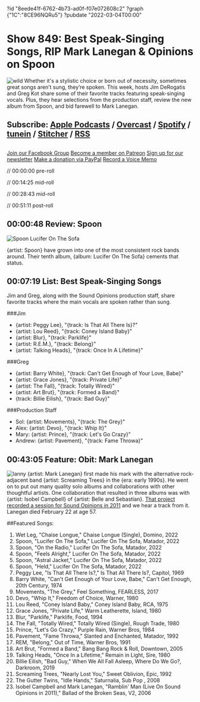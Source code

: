 ?id "8eede41f-6762-4b73-ad0f-f07e072608c2"
?graph {"1C":"8CE96NQRu5"}
?pubdate "2022-03-04T00:00"
# Show 849: Best Speak-Singing Songs, RIP Mark Lanegan & Opinions on Spoon
![wild](https://static.soundopinions.org/images/2022/lou-reed-walk-on-the-wild-side-1972-3.jpeg)
Whether it's a stylistic choice or born out of necessity, sometimes great songs aren’t sung, they’re spoken. This week, hosts Jim DeRogatis and Greg Kot share some of their favorite tracks featuring speak-singing vocals. Plus, they hear selections from the production staff, review the new album from Spoon, and bid farewell to Mark Lanegan.



## Subscribe: [Apple Podcasts](https://itunes.apple.com/us/podcast/sound-opinions/id94793843) / [Overcast](https://overcast.fm/itunes94793843/sound-opinions) / [Spotify](https://open.spotify.com/show/1kNR8YL7TBrQuRxDdS4wtU) / [tunein](https://tunein.com/podcasts/Music-Podcasts/Sound-Opinions-p60273/) / [Stitcher](http://www.stitcher.com/podcast/sound-opinions) / [RSS](https://feeds.simplecast.com/Nn6fjnB0)


##
[Join our Facebook Group](https://bit.ly/3sivr9T)
[Become a member on Patreon](https://bit.ly/3slWZvc)
[Sign up for our newsletter](https://bit.ly/3eEvRnG)
[Make a donation via PayPal](https://bit.ly/3dmt9lU)
[Record a Voice Memo](https://bit.ly/2RyD5Ah)



// 00:00:00 pre-roll

// 00:14:25 mid-roll

// 00:28:43 mid-roll

// 00:51:11 post-roll



## 00:00:48 Review: Spoon

![Spoon Lucifer On The Sofa](https://static.soundopinions.org/assets/849/1C1.jpg)

{artist: Spoon} have grown into one of the most consistent rock bands around. Their tenth album, {album: Lucifer On The Sofa} cements that status.


## 00:07:19 List: Best Speak-Singing Songs

Jim and Greg, along with the Sound Opinions production staff, share favorite tracks where the main vocals are spoken rather than sung.

###Jim

- {artist: Peggy Lee}, "{track: Is That All There Is}?"
- {artist: Lou Reed}, "{track: Coney Island Baby}"
- {artist: Blur}, "{track: Parklife}"
- {artist: R.E.M.}, "{track: Belong}"
- {artist: Talking Heads}, "{track: Once In A Lifetime}"

###Greg

- {artist: Barry White}, "{track: Can't Get Enough of Your Love, Babe}"
- {artist: Grace Jones}, "{track: Private Life}"
- {artist: The Fall}, "{track: Totally Wired}"
- {artist: Art Brut}, "{track: Formed a Band}"
- {track: Billie Eilish}, "{track: Bad Guy}"


###Production Staff
- Sol: {artist: Movements}, "{track: The Grey}"
- Alex: {artist: Devo}, "{track: Whip It}"
- Mary: {artist: Prince}, "{track: Let's Go Crazy}"
- Andrew: {artist: Pavement}, "{track: Fame Throwa}"


## 00:43:05 Feature: Obit: Mark Lanegan
![lanny](https://static.soundopinions.org/images/2022/51io4pzwsrs.jpeg)
{artist: Mark Lanegan} first made his mark with the alternative rock-adjacent band {artist: Screaming Trees} in the {era: early 1990s}. He went on to put out many quality solo albums and collaborations with other thoughtful artists. One collaboration that resulted in three albums was with {artist: Isobel Campbell} of {artist: Belle and Sebastian}. [That project recorded a session for Sound Opinions in 2011](https://www.soundopinions.org/show/271) and we hear a track from it. Lanegan died February 22 at age 57.



##Featured Songs:

1. Wet Leg, "Chaise Longue," Chaise Longue (Single), Domino, 2022
1. Spoon, "Lucifer On The Sofa," Lucifer On The Sofa, Matador, 2022
1. Spoon, "On the Radio," Lucifer On The Sofa, Matador, 2022
1. Spoon, "Feels Alright," Lucifer On The Sofa, Matador, 2022
1. Spoon, "Astral Jacket," Lucifer On The Sofa, Matador, 2022
1. Spoon, "Held," Lucifer On The Sofa, Matador, 2022
1. Peggy Lee, "Is That All There Is?," Is That All There Is?, Capitol, 1969
1. Barry White, "Can't Get Enough of Your Love, Babe," Can't Get Enough, 20th Century, 1974
1. Movements, "The Grey," Feel Something, FEARLESS, 2017
1. Devo, "Whip It," Freedom of Choice, Warner, 1980
1. Lou Reed, "Coney Island Baby," Coney Island Baby, RCA, 1975
1. Grace Jones, "Private Life," Warm Leatherette, Island, 1980
1. Blur, "Parklife," Parklife, Food, 1994
1. The Fall, "Totally Wired," Totally Wired (Single), Rough Trade, 1980
1. Prince, "Let's Go Crazy," Purple Rain, Warner Bros, 1984
1. Pavement, "Fame Throwa," Slanted and Enchanted, Matador, 1992
1. REM, "Belong," Out of Time, Warner Bros, 1991
1. Art Brut, "Formed a Band," Bang Bang Rock & Roll, Downtown, 2005
1. Talking Heads, "Once In a Lifetime," Remain in Light, Sire, 1980
1. Billie Eilish, "Bad Guy," When We All Fall Asleep, Where Do We Go?, Darkroom, 2019
1. Screaming Trees, "Nearly Lost You," Sweet Oblivion, Epic, 1992
1. The Gutter Twins, "Idle Hands," Saturnalia, Sub Pop , 2008
1. Isobel Campbell and Mark Lanegan, "Ramblin' Man (Live On Sound Opinions in 2011)," Ballad of the Broken Seas, V2, 2006
